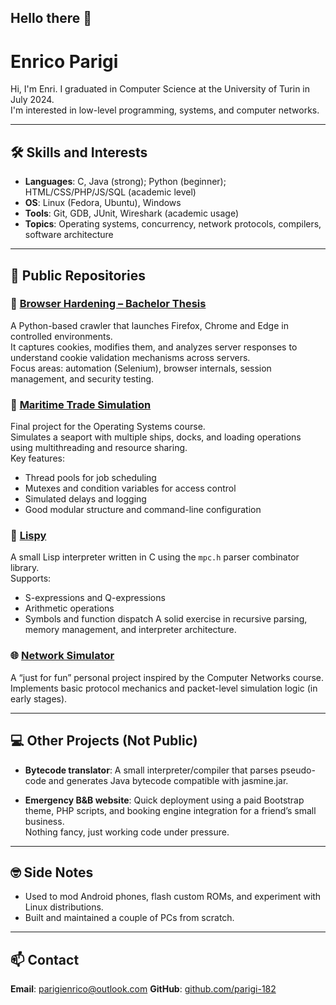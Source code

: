 ## Hello there 👋

# Enrico Parigi

Hi, I'm Enri. I graduated in Computer Science at the University of Turin in July 2024.  
I'm interested in low-level programming, systems, and computer networks.

---

## 🛠 Skills and Interests

- **Languages**: C, Java (strong); Python (beginner); HTML/CSS/PHP/JS/SQL (academic level)
- **OS**: Linux (Fedora, Ubuntu), Windows
- **Tools**: Git, GDB, JUnit, Wireshark (academic usage)
- **Topics**: Operating systems, concurrency, network protocols, compilers, software architecture

---

## 📂 Public Repositories

### 🔐 [Browser Hardening – Bachelor Thesis](https://github.com/parigi-182/My-Browser-Hardening-Bachelor-Thesis)

A Python-based crawler that launches Firefox, Chrome and Edge in controlled environments.  
It captures cookies, modifies them, and analyzes server responses to understand cookie validation mechanisms across servers.  
Focus areas: automation (Selenium), browser internals, session management, and security testing.

### 🚢 [Maritime Trade Simulation](https://github.com/parigi-182/Maritime-Trade-Simulation)

Final project for the Operating Systems course.  
Simulates a seaport with multiple ships, docks, and loading operations using multithreading and resource sharing.  
Key features:
- Thread pools for job scheduling
- Mutexes and condition variables for access control
- Simulated delays and logging
- Good modular structure and command-line configuration

### 🧠 [Lispy](https://github.com/parigi-182/Lispy)

A small Lisp interpreter written in C using the `mpc.h` parser combinator library.  
Supports:
- S-expressions and Q-expressions
- Arithmetic operations
- Symbols and function dispatch
A solid exercise in recursive parsing, memory management, and interpreter architecture.

### 🌐 [Network Simulator](https://github.com/parigi-182/Network_Simulator_Java)

A “just for fun” personal project inspired by the Computer Networks course.  
Implements basic protocol mechanics and packet-level simulation logic (in early stages).

---

## 💻 Other Projects (Not Public)

- **Bytecode translator**: A small interpreter/compiler that parses pseudo-code and generates Java bytecode compatible with jasmine.jar.

- **Emergency B&B website**: Quick deployment using a paid Bootstrap theme, PHP scripts, and booking engine integration for a friend’s small business.  
  Nothing fancy, just working code under pressure.

---

## 🤓 Side Notes

- Used to mod Android phones, flash custom ROMs, and experiment with Linux distributions.
- Built and maintained a couple of PCs from scratch.
---

## 📫 Contact

**Email**: parigienrico@outlook.com
**GitHub**: [github.com/parigi-182](https://github.com/parigi-182)
